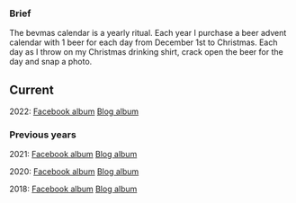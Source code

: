 ### Brief

The bevmas calendar is a yearly ritual. Each year I purchase a beer advent calendar with 1 beer for each day from December 1st to Christmas. Each day as I throw on my Christmas drinking shirt, crack open the beer for the day and snap a photo. 

## Current

2022: [Facebook album](https://www.facebook.com/media/set/?set=a.10160358676338745&type=3) [Blog album](https://bigalbumofbeers.com/blog/2022/12/01/bevmas-2022.html)

### Previous years

2021: [Facebook album](https://www.facebook.com/media/set/?set=a.10159627331783745) [Blog album](https://bigalbumofbeers.com/blog/2021/12/01/bevmas-2021.html)

2020: [Facebook album](https://www.facebook.com/media/set/?set=a.10158801029333745) [Blog album](https://bigalbumofbeers.com/blog/2020/12/01/bevmas-2020.html)

2018: [Facebook album](https://www.facebook.com/media/set/?set=a.10156733020553745) [Blog album](https://bigalbumofbeers.com/blog/2018/12/01/bevmas-2018.html)